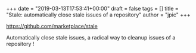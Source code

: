 +++
date = "2019-03-13T17:53:41+00:00"
draft = false
tags = []
title = "Stale: automatically close stale issues of a repository"
author = "jpic"
+++

https://github.com/marketplace/stale

Automatically close stale issues, a radical way to cleanup issues of a repository !
